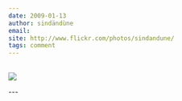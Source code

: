 ```yaml
---
date: 2009-01-13
author: sindändùne
email: 
site: http://www.flickr.com/photos/sindandune/
tags: comment
---
```


<p>
<br/><img src="http://farm4.static.flickr.com/3317/3188635831_c6cee0a2ab.jpg?v=0"/><br/>
</p>
---